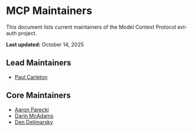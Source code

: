 # MCP Maintainers

This document lists current maintainers of the Model Context Protocol ext-auth project.

**Last updated:** October 14, 2025

## Lead Maintainers

- [Paul Carleton](https://github.com/pcarleton)

## Core Maintainers

- [Aaron Parecki](https://github.com/aaronpk)
- [Darin McAdams](https://github.com/D-McAdams)
- [Den Delimarsky](https://github.com/localden)

